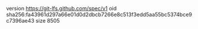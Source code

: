 version https://git-lfs.github.com/spec/v1
oid sha256:fa43961d297a66e01d0d2dbcb7266e8c513f3edd5aa55bc5374bce9c7396ae43
size 8505
